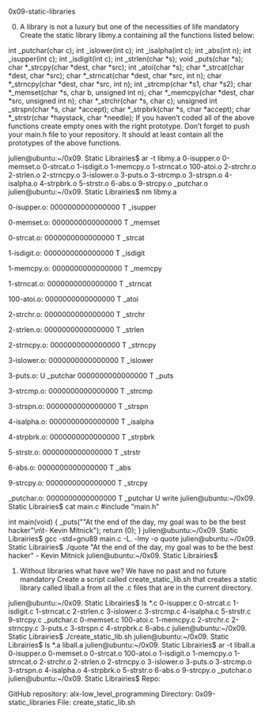0x09-static-libraries

0. A library is not a luxury but one of the necessities of life
mandatory
Create the static library libmy.a containing all the functions listed below:

int _putchar(char c);
int _islower(int c);
int _isalpha(int c);
int _abs(int n);
int _isupper(int c);
int _isdigit(int c);
int _strlen(char *s);
void _puts(char *s);
char *_strcpy(char *dest, char *src);
int _atoi(char *s);
char *_strcat(char *dest, char *src);
char *_strncat(char *dest, char *src, int n);
char *_strncpy(char *dest, char *src, int n);
int _strcmp(char *s1, char *s2);
char *_memset(char *s, char b, unsigned int n);
char *_memcpy(char *dest, char *src, unsigned int n);
char *_strchr(char *s, char c);
unsigned int _strspn(char *s, char *accept);
char *_strpbrk(char *s, char *accept);
char *_strstr(char *haystack, char *needle);
If you haven’t coded all of the above functions create empty ones with the right prototype.
Don’t forget to push your main.h file to your repository. It should at least contain all the prototypes of the above functions.

julien@ubuntu:~/0x09. Static Librairies$ ar -t libmy.a 
0-isupper.o
0-memset.o
0-strcat.o
1-isdigit.o
1-memcpy.o
1-strncat.o
100-atoi.o
2-strchr.o
2-strlen.o
2-strncpy.o
3-islower.o
3-puts.o
3-strcmp.o
3-strspn.o
4-isalpha.o
4-strpbrk.o
5-strstr.o
6-abs.o
9-strcpy.o
_putchar.o
julien@ubuntu:~/0x09. Static Librairies$ nm libmy.a 

0-isupper.o:
0000000000000000 T _isupper

0-memset.o:
0000000000000000 T _memset

0-strcat.o:
0000000000000000 T _strcat

1-isdigit.o:
0000000000000000 T _isdigit

1-memcpy.o:
0000000000000000 T _memcpy

1-strncat.o:
0000000000000000 T _strncat

100-atoi.o:
0000000000000000 T _atoi

2-strchr.o:
0000000000000000 T _strchr

2-strlen.o:
0000000000000000 T _strlen

2-strncpy.o:
0000000000000000 T _strncpy

3-islower.o:
0000000000000000 T _islower

3-puts.o:
                 U _putchar
0000000000000000 T _puts

3-strcmp.o:
0000000000000000 T _strcmp

3-strspn.o:
0000000000000000 T _strspn

4-isalpha.o:
0000000000000000 T _isalpha

4-strpbrk.o:
0000000000000000 T _strpbrk

5-strstr.o:
0000000000000000 T _strstr

6-abs.o:
0000000000000000 T _abs

9-strcpy.o:
0000000000000000 T _strcpy

_putchar.o:
0000000000000000 T _putchar
                 U write
julien@ubuntu:~/0x09. Static Librairies$ cat main.c 
#include "main.h"

int main(void)
{
    _puts("\"At the end of the day, my goal was to be the best hacker\"\n\t- Kevin Mitnick");
    return (0);
}
julien@ubuntu:~/0x09. Static Librairies$ gcc -std=gnu89 main.c -L. -lmy -o quote
julien@ubuntu:~/0x09. Static Librairies$ ./quote 
"At the end of the day, my goal was to be the best hacker"
    - Kevin Mitnick
julien@ubuntu:~/0x09. Static Librairies$ 


1. Without libraries what have we? We have no past and no future
mandatory
Create a script called create_static_lib.sh that creates a static library called liball.a from all the .c files that are in the current directory.

julien@ubuntu:~/0x09. Static Librairies$ ls *.c
0-isupper.c  0-strcat.c  1-isdigit.c  1-strncat.c  2-strlen.c   3-islower.c  3-strcmp.c  4-isalpha.c  5-strstr.c  9-strcpy.c  _putchar.c
0-memset.c   100-atoi.c  1-memcpy.c   2-strchr.c   2-strncpy.c  3-puts.c     3-strspn.c  4-strpbrk.c  6-abs.c
julien@ubuntu:~/0x09. Static Librairies$ ./create_static_lib.sh 
julien@ubuntu:~/0x09. Static Librairies$ ls *.a
liball.a
julien@ubuntu:~/0x09. Static Librairies$ ar -t liball.a
0-isupper.o
0-memset.o
0-strcat.o
100-atoi.o
1-isdigit.o
1-memcpy.o
1-strncat.o
2-strchr.o
2-strlen.o
2-strncpy.o
3-islower.o
3-puts.o
3-strcmp.o
3-strspn.o
4-isalpha.o
4-strpbrk.o
5-strstr.o
6-abs.o
9-strcpy.o
_putchar.o
julien@ubuntu:~/0x09. Static Librairies$ 
Repo:

GitHub repository: alx-low_level_programming
Directory: 0x09-static_libraries
File: create_static_lib.sh
